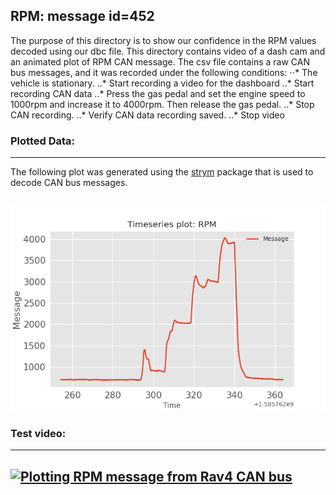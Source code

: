 ## RPM: message id=452

The purpose of this directory is to show our confidence in the RPM values decoded using our dbc file.
This directory contains video of a dash cam and an animated plot of RPM CAN message.
The csv file contains a raw CAN bus messages, and it was recorded under the following conditions:
⋅⋅* The vehicle is stationary. 
..* Start recording a video for the dashboard
..* Start recording CAN data
..* Press the gas pedal and set the engine speed to 1000rpm and increase it to 4000rpm. Then release the gas pedal.
..* Stop CAN recording.
..* Verify CAN data recording saved.
..* Stop video

### Plotted Data:
---
The following plot was generated using the [strym](https://github.com/jmscslgroup/strym) package that is used to decode CAN bus messages. 

![RPM](RPMplot.png)
---
### Test video:
---
[![Plotting RPM message from Rav4 CAN bus](http://img.youtube.com/vi/cmY9Eaxb0kc/0.jpg)](https://www.youtube.com/watch?v=cmY9Eaxb0kc)
---


